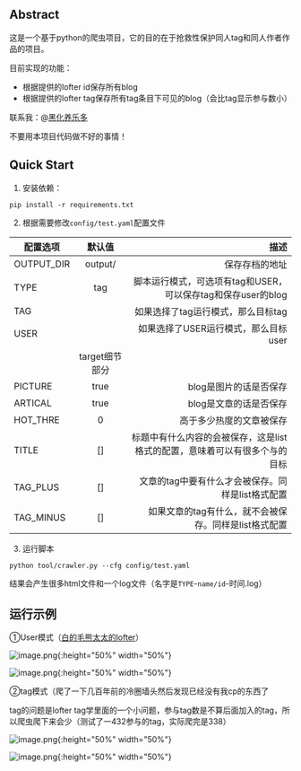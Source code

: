 ## Abstract

这是一个基于python的爬虫项目，它的目的在于抢救性保护同人tag和同人作者作品的项目。

目前实现的功能：

- 根据提供的lofter id保存所有blog
- 根据提供的lofter tag保存所有tag条目下可见的blog（会比tag显示参与数小）

联系我：@[黑化养乐多](weibo.com/2124977484)

不要用本项目代码做不好的事情！

## Quick Start

1. 安装依赖：

`pip install -r requirements.txt`

2. 根据需要修改`config/test.yaml`配置文件

配置选项|默认值|描述
-------|:----:|-------:
OUTPUT_DIR|output/|保存存档的地址
TYPE|tag|脚本运行模式，可选项有tag和USER，可以保存tag和保存user的blog
TAG| |如果选择了tag运行模式，那么目标tag
USER| |如果选择了USER运行模式，那么目标user
    |target细节部分|     
PICTURE|true|blog是图片的话是否保存
ARTICAL|true|blog是文章的话是否保存
HOT_THRE|0|高于多少热度的文章被保存
TITLE| [] |标题中有什么内容的会被保存，这是list格式的配置，意味着可以有很多个与的目标
TAG_PLUS| [] |文章的tag中要有什么才会被保存。同样是list格式配置
TAG_MINUS| [] |如果文章的tag有什么，就不会被保存。同样是list格式配置

3. 运行脚本

`python tool/crawler.py --cfg config/test.yaml`

结果会产生很多html文件和一个log文件（名字是`TYPE`-`name/id`-时间.log）

## 运行示例

①User模式（[白的毛熊太太的lofter](coldiron.lofter.com/)）

![image.png](https://i.loli.net/2020/06/13/cJVedgBUXx6rFQ3.png){:height="50%" width="50%"}

![image.png](https://i.loli.net/2020/06/13/fXuybjWVKoerRSH.png){:height="50%" width="50%"}

②tag模式（爬了一下几百年前的冷圈墙头然后发现已经没有我cp的东西了

tag的问题是lofter tag学里面的一个小问题，参与tag数是不算后面加入的tag，所以爬虫爬下来会少（测试了一432参与的tag，实际爬完是338）

![image.png](https://i.loli.net/2020/06/13/n3vO7tfBC8cFGSm.png){:height="50%" width="50%"}

![image.png](https://i.loli.net/2020/06/13/QoGdXc9snYagPwm.png){:height="50%" width="50%"}

